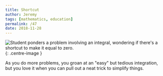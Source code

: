 ```yaml
---
title: Shortcut
author: Jeremy
tags: [mathematics, education]
permalink: /47
date: 2018-11-28
---
```


![Student ponders a problem involving an integral, wondering if there's a shortcut to make it equal to zero.](https://res.cloudinary.com/dh3hm8pb7/image/upload/c_scale,q_auto:best/v1535842782/Handwaving/Published/Shortcut.png){: .centre-image }

As you do more problems, you groan at an "easy" but tedious integration, but you love it when you can pull out a neat trick to simplify things.